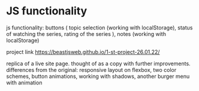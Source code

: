 # JS functionality

js functionality: 
  buttons (
    topic selection (working with localStorage), 
    status of watching the series, 
    rating of the series
  ), 
  notes (working with localStorage)

project link https://beastjsweb.github.io/1-st-project-26.01.22/

replica of a live site page. thought of as a copy with further improvements. 
differences from the original: 
  responsive layout on flexbox, 
  two color schemes, 
  button animations, 
  working with shadows, 
  another burger menu with animation

